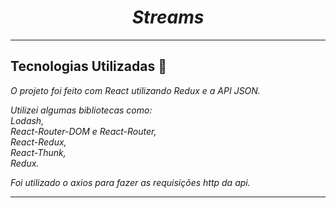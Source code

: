 <i class="devicon-react-original colored">
  <h1 align="center">
   Streams
  </h1>
</i>

---
## Tecnologias Utilizadas 🚀

<i class="devicon-react-original colored">
  <p>
   O projeto foi feito com React utilizando Redux e a API JSON.<br>
   
   Utilizei algumas bibliotecas como:<br> 
        Lodash,<br> 
        React-Router-DOM e React-Router, <br>
        React-Redux, <br>
        React-Thunk, <br>
        Redux.<br>
   
   Foi utilizado o axios para fazer as requisições http da api.
  
  </p>
</i>


---
